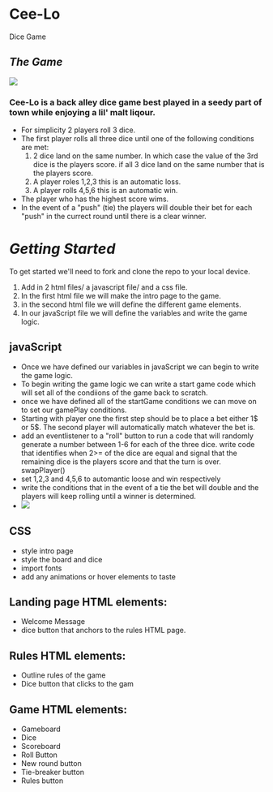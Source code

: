 # Cee-Lo
Dice Game
## ***The Game***
 ![](https://lh3.googleusercontent.com/proxy/McB7Tfo7uWac9cgyvBUKNiozhGz3M2w17B4qZWIFiJIQ9hyPMNGxG0RjOFmLluzXVRF4rNo0tsH87haspiWNGWE1WHpUJRUxfUUE10ZQBCDBwLjbFTsKnuamWN5GRhNYGg)
### Cee-Lo is a back alley dice game best played in a seedy part of town while enjoying a lil' malt liqour. 
* For simplicity 2 players roll 3 dice.
* The first player rolls all three dice until one of the following conditions are met:
    1. 2 dice land on the same number. In which case the value of the 3rd dice is the players score. if all 3 dice land on the same number that is the players score.
    2. A player roles 1,2,3 this is an automatic loss.
    3. A player rolls 4,5,6 this is an automatic win. 
* The player who has the highest score wims.
* In the event of a "push" (tie) the players will double their bet for each "push" in the currect round until there is a clear winner. 

# ***Getting Started***
To get started we'll need to fork and clone the repo to your local device.
1. Add in 2 html files/ a javascript file/ and a css file.
2. In the first html file we will make the intro page to the game.
3. in the second html file we will define the different game elements.
4. In our javaScript file we will define the variables and write the game logic.

## javaScript 
* Once we have defined our variables in javaScript we can begin to write the game logic.
* To begin writing the game logic we can write a start game code which will set all of the condiions of the game back to scratch.
* once we have defined all of the startGame conditions we can move on to set our gamePlay conditions.
* Starting with player one the first step should be to place a bet either 1$ or 5$. The second player will automatically match whatever the bet is.
* add an eventlistener to a "roll" button to run a code that will randomly generate a number between 1-6 for each of the three dice. write code that identifies when 2>= of the dice are equal and signal that the remaining dice is the players score and that the turn is over. swapPlayer()
* set 1,2,3 and 4,5,6 to automantic loose and win respectively 
* write the conditions that in the event of a tie the bet will double and the players will keep rolling until a winner is determined. 
* ![](https://c.tenor.com/beTSEyCoetcAAAAM/money-money-money-make-it-rain.gif)

## CSS
* style intro page
* style the board and dice 
* import fonts
* add any animations or hover elements to taste

## Landing page HTML elements:
* Welcome Message
* dice button that anchors to the rules HTML page.

## Rules HTML elements:
* Outline rules of the game
* Dice button that clicks to the gam

## Game HTML elements:
* Gameboard
* Dice
* Scoreboard
* Roll Button
* New round button 
* Tie-breaker button
* Rules button
